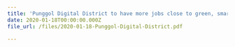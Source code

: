 ```yaml
---
title: 'Punggol Digital District to have more jobs close to green, smart homes'
date: 2020-01-18T00:00:00.000Z
file_url: /files/2020-01-18-Punggol-Digital-District.pdf

---
```



